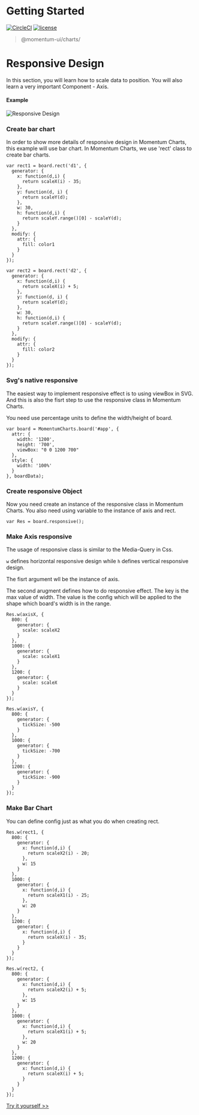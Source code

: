 <!-- {"index":7} -->
# Getting Started

[![CircleCI](https://img.shields.io/circleci/project/github/momentum-design/momentum-ui/master.svg)](https://circleci.com/gh/momentum-design/momentum-ui/)
[![license](https://img.shields.io/github/license/momentum-design/momentum-ui.svg?color=blueviolet)](https://github.com/momentum-design/momentum-ui/blob/master/charts/LICENSE)

> @momentum-ui/charts/

# Responsive Design

In this section, you will learn how to scale data to position. You will also learn a very important Component - Axis.

#### Example

![Responsive Design](https://screenshot.codepen.io/3315115.gOOZRrj.small.20bb896d-af73-480d-9bba-e1b78fecf666.png)

### Create bar chart

In order to show more details of responsive design in Momentum Charts, this example will use bar chart. In Momentum Charts, we use 'rect' class to create bar charts.


```
var rect1 = board.rect('d1', {
  generator: {
    x: function(d,i) {
      return scaleX(i) - 35;
    },
    y: function(d, i) {
      return scaleY(d);
    },
    w: 30,
    h: function(d,i) {
      return scaleY.range()[0] - scaleY(d);
    }
  },
  modify: {
    attr: {
      fill: color1
    }
  }
});

var rect2 = board.rect('d2', {
  generator: {
    x: function(d,i) {
      return scaleX(i) + 5;
    },
    y: function(d, i) {
      return scaleY(d);
    },
    w: 30,
    h: function(d,i) {
      return scaleY.range()[0] - scaleY(d);
    }
  },
  modify: {
    attr: {
      fill: color2
    }
  }
});

```

### Svg's native responsive

The easiest way to implement responsive effect is to using viewBox in SVG. And this is also the fisrt step to use the responsive class in Momentum Charts.

You need use percentage units to define the width/height of board.

```
var board = MomentumCharts.board('#app', {
  attr: {
    width: '1200',
    height: '700',
    viewBox: "0 0 1200 700"
  },
  style: {
    width: '100%'
  }
}, boardData);
```

### Create responsive Object

Now you need create an instance of the responsive class in Momentum Charts. You also need using variable to the instance of axis and rect.

```
var Res = board.responsive();
```

### Make Axis responsive

The usage of responsive class is similar to the Media-Query in Css.

```w``` defines horizontal responsive design while ```h``` defines vertical responsive design. 

The fisrt argument wll be the instance of axis.

The second arugment defines how to do responsive effect. The key is the max value of width. The value is the config which will be applied to the shape which board's width is in the range.

```
Res.w(axisX, {
  800: {
    generator: {
      scale: scaleX2
    }
  },
  1000: {
    generator: {
      scale: scaleX1
    }
  },
  1200: {
    generator: {
      scale: scaleX
    }
  }
});

Res.w(axisY, {
  800: {
    generator: {
      tickSize: -500
    }
  },
  1000: {
    generator: {
      tickSize: -700
    }
  },
  1200: {
    generator: {
      tickSize: -900
    }
  }
});
```

### Make Bar Chart

You can define config just as what you do when creating rect.

```
Res.w(rect1, {
  800: {
    generator: {
      x: function(d,i) {
        return scaleX2(i) - 20;
      },
      w: 15
    }
  },
  1000: {
    generator: {
      x: function(d,i) {
        return scaleX1(i) - 25;
      },
      w: 20
    }
  },
  1200: {
    generator: {
      x: function(d,i) {
        return scaleX(i) - 35;
      }
    }
  }
});

Res.w(rect2, {
  800: {
    generator: {
      x: function(d,i) {
        return scaleX2(i) + 5;
      },
      w: 15
    }
  },
  1000: {
    generator: {
      x: function(d,i) {
        return scaleX1(i) + 5;
      },
      w: 20
    }
  },
  1200: {
    generator: {
      x: function(d,i) {
        return scaleX(i) + 5;
      }
    }
  }
});
```

[Try it yourself >>](https://codepen.io/arthusliang/pen/gOOZRrj)
